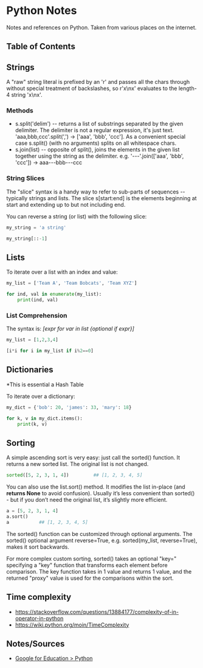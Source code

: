 # Python Notes

Notes and references on Python. Taken from various places on the internet.

## Table of Contents



## Strings
A "raw" string literal is prefixed by an 'r' and passes all the chars through without special treatment of backslashes, so r'x\nx' evaluates to the length-4 string 'x\nx'.

### Methods
* s.split('delim') -- returns a list of substrings separated by the given delimiter. The delimiter is not a regular expression, it's just text. 'aaa,bbb,ccc'.split(',') -> ['aaa', 'bbb', 'ccc']. As a convenient special case s.split() (with no arguments) splits on all whitespace chars.
* s.join(list) -- opposite of split(), joins the elements in the given list together using the string as the delimiter. e.g. '---'.join(['aaa', 'bbb', 'ccc']) -> aaa---bbb---ccc

### String Slices
The "slice" syntax is a handy way to refer to sub-parts of sequences -- typically strings and lists. The slice s[start:end] is the elements beginning at start and extending up to but not including end.

You can reverse a string (or list) with the following slice:
```python
my_string = 'a string'

my_string[::-1]
```


## Lists
To iterate over a list with an index and value:  

```python
my_list = ['Team A', 'Team Bobcats', 'Team XYZ']

for ind, val in enumerate(my_list):
	print(ind, val)
```

### List Comprehension
The syntax is: *[expr for var in list {optional if expr}]*

```python
my_list = [1,2,3,4]

[i*i for i in my_list if i%2==0]
```


## Dictionaries

*This is essential a Hash Table  

To iterate over a dictionary:

```python
my_dict = {'bob': 20, 'james': 33, 'mary': 18}

for k, v in my_dict.items():
	print(k, v)
```

## Sorting
A simple ascending sort is very easy: just call the sorted() function. It returns a new sorted list.  The original list is not changed.

```python
sorted([5, 2, 3, 1, 4])			## [1, 2, 3, 4, 5]
```

You can also use the list.sort() method. It modifies the list in-place (and **returns None** to avoid confusion). Usually it’s less convenient than sorted() - but if you don’t need the original list, it’s slightly more efficient.

```python
a = [5, 2, 3, 1, 4]
a.sort()
a			## [1, 2, 3, 4, 5]
```

The sorted() function can be customized through optional arguments. The sorted() optional argument reverse=True, e.g. sorted(my_list, reverse=True), makes it sort backwards.

For more complex custom sorting, sorted() takes an optional "key=" specifying a "key" function that transforms each element before comparison. The key function takes in 1 value and returns 1 value, and the returned "proxy" value is used for the comparisons within the sort.



## Time complexity
* https://stackoverflow.com/questions/13884177/complexity-of-in-operator-in-python
* https://wiki.python.org/moin/TimeComplexity

## Notes/Sources
* [Google for Education > Python](https://developers.google.com/edu/python)
